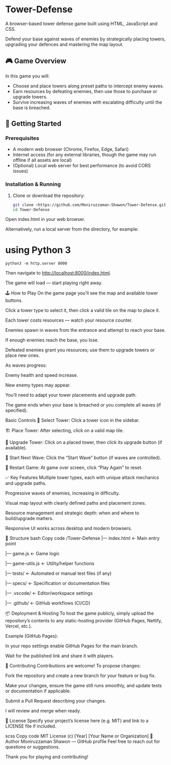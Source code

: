 # Tower-Defense

A browser-based tower defense game built using HTML, JavaScript and CSS.

Defend your base against waves of enemies by strategically placing towers, upgrading your defences and mastering the map layout.

## 🎮 Game Overview

In this game you will:

- Choose and place towers along preset paths to intercept enemy waves.
- Earn resources by defeating enemies, then use those to purchase or upgrade towers.
- Survive increasing waves of enemies with escalating difficulty until the base is breached.

## 🚀 Getting Started

### Prerequisites

- A modern web browser (Chrome, Firefox, Edge, Safari)
- Internet access (for any external libraries, though the game may run offline if all assets are local)
- (Optional) Local web server for best performance (to avoid CORS issues)

### Installation & Running

1. Clone or download the repository:
    
    ```bash
    git clone <https://github.com/Moniruzzaman-Shawon/Tower-Defense.git>
    cd Tower-Defense
    
    ```
    

Open index.html in your web browser.

Alternatively, run a local server from the directory, for example:


# using Python 3
```
python3 -m http.server 8000
```
Then navigate to [http://localhost:8000/index.html](http://localhost:8000/index.html).

The game will load — start playing right away.

🕹️ How to Play
On the game page you’ll see the map and available tower buttons.

Click a tower type to select it, then click a valid tile on the map to place it.

Each tower costs resources — watch your resource counter.

Enemies spawn in waves from the entrance and attempt to reach your base.

If enough enemies reach the base, you lose.

Defeated enemies grant you resources; use them to upgrade towers or place new ones.

As waves progress:

Enemy health and speed increase.

New enemy types may appear.

You’ll need to adapt your tower placements and upgrade path.

The game ends when your base is breached or you complete all waves (if specified).

Basic Controls
🎯 Select Tower: Click a tower icon in the sidebar.

🏗 Place Tower: After selecting, click on a valid map tile.

🔼 Upgrade Tower: Click on a placed tower, then click its upgrade button (if available).

🔁 Start Next Wave: Click the “Start Wave” button (if waves are controlled).

🔄 Restart Game: At game over screen, click “Play Again” to reset.

✅ Key Features
Multiple tower types, each with unique attack mechanics and upgrade paths.

Progressive waves of enemies, increasing in difficulty.

Visual map layout with clearly defined paths and placement zones.

Resource management and strategic depth: when and where to build/upgrade matters.

Responsive UI works across desktop and modern browsers.

🧩 Structure
bash
Copy code
/Tower-Defense
|–– index.html       ← Main entry point

|–– game.js          ← Game logic

|–– game-utils.js    ← Utility/helper functions

|–– tests/           ← Automated or manual test files (if any)

|–– specs/           ← Specification or documentation files

|–– .vscode/         ← Editor/workspace settings

|–– .github/         ← GitHub workflows (CI/CD)

📦 Deployment & Hosting
To host the game publicly, simply upload the repository’s contents to any static-hosting provider (GitHub Pages, Netlify, Vercel, etc.).

Example (GitHub Pages):

In your repo settings enable GitHub Pages for the main branch.

Wait for the published link and share it with players.

📝 Contributing
Contributions are welcome! To propose changes:

Fork the repository and create a new branch for your feature or bug fix.

Make your changes, ensure the game still runs smoothly, and update tests or documentation if applicable.

Submit a Pull Request describing your changes.

I will review and merge when ready.

📄 License
Specify your project’s license here (e.g. MIT) and link to a LICENSE file if included.

scss
Copy code
MIT License (c) [Year] [Your Name or Organization]
👤 Author
Moniruzzaman Shawon — GitHub profile
Feel free to reach out for questions or suggestions.

Thank you for playing and contributing!
